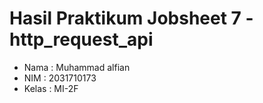 # Hasil Praktikum Jobsheet 7 - http_request_api
- Nama : Muhammad alfian
- NIM : 2031710173
- Kelas : MI-2F
